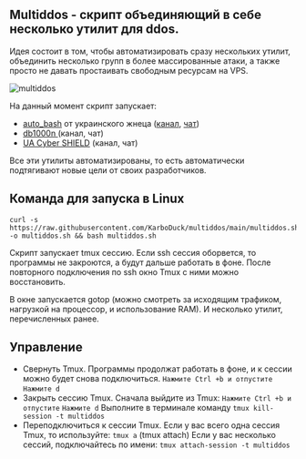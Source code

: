 ## Multiddos - скрипт объединяющий в себе несколько утилит для ddos.
Идея состоит в том, чтобы автоматизировать сразу нескольких утилит, объединить несколько групп в более массированные атаки, а также просто не давать простаивать свободным ресурсам на VPS.

![multiddos](https://user-images.githubusercontent.com/53382906/161972523-a1197762-a166-45f2-9b68-6e13cc940d99.gif)

На данный момент скрипт запускает:
* [auto_bash](https://github.com/Aruiem234/auto_mhddos/tree/main/bash) от украинского жнеца ([канал](https://t.me/ukrainian_reaper_ddos), [чат](https://t.me/+azRzzKp-STpkMjNi))
* [db1000n ](https://github.com/Arriven/db1000n) (канал, чат)
* [UA Cyber SHIELD](https://github.com/opengs/uashield) (канал, чат)

Все эти утилиты автоматизированы, то есть автоматически подтягивают новые цели от своих разработчиков.

## Команда для запуска в Linux

```
curl -s https://raw.githubusercontent.com/KarboDuck/multiddos/main/multiddos.sh -o multiddos.sh && bash multiddos.sh
```

Скрипт запускает tmux сессию. Если ssh сессия оборвется, то программы не закроются, а будут дальше работать в фоне. После повторного подключения по ssh окно Tmux с ними можно восстановить.

В окне запускается gotop (можно смотреть за исходящим трафиком, нагрузкой на процессор, и использование RAM).
И несколько утилит, перечисленных ранее. 

## Управление

* Свернуть Tmux. Программы продолжат работать в фоне, и к сессии можно будет снова подключиться.
`Нажмите Ctrl +b и отпустите` `Нажмите d`
* Закрыть сессию Tmux.
Сначала выйдите из Tmux: `Нажмите Ctrl +b и отпустите` `Нажмите d`
Выполните в терминале команду `tmux kill-session -t multiddos`
* Переподключиться к сессии Tmux.
Если у вас всего одна сессия Tmux, то используйте: `tmux a` (tmux attach)
Если у вас несколько сессий, подключайтесь по имени: `tmux attach-session -t multiddos`
